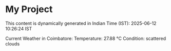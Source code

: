 # My Project

This content is dynamically generated in Indian Time (IST): 2025-06-12 10:26:24 IST


Current Weather in Coimbatore:
Temperature: 27.88 °C
Condition: scattered clouds

